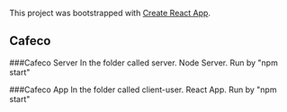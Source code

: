 This project was bootstrapped with [Create React App](https://github.com/facebook/create-react-app).

## Cafeco


###Cafeco Server
In the folder called server. Node Server. Run by "npm start"

###Cafeco App
In the folder called client-user. React App. Run by "npm start"

